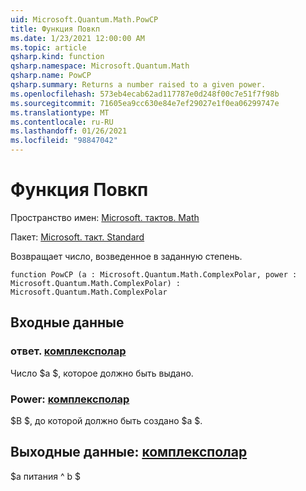 ```yaml
---
uid: Microsoft.Quantum.Math.PowCP
title: Функция Повкп
ms.date: 1/23/2021 12:00:00 AM
ms.topic: article
qsharp.kind: function
qsharp.namespace: Microsoft.Quantum.Math
qsharp.name: PowCP
qsharp.summary: Returns a number raised to a given power.
ms.openlocfilehash: 573eb4ecab62ad117787e0d248f00c7e51f7f98b
ms.sourcegitcommit: 71605ea9cc630e84e7ef29027e1f0ea06299747e
ms.translationtype: MT
ms.contentlocale: ru-RU
ms.lasthandoff: 01/26/2021
ms.locfileid: "98847042"
---
```

# <a name="powcp-function"></a>Функция Повкп

Пространство имен: [Microsoft. тактов. Math](xref:Microsoft.Quantum.Math)

Пакет: [Microsoft. такт. Standard](https://nuget.org/packages/Microsoft.Quantum.Standard)


Возвращает число, возведенное в заданную степень.

```qsharp
function PowCP (a : Microsoft.Quantum.Math.ComplexPolar, power : Microsoft.Quantum.Math.ComplexPolar) : Microsoft.Quantum.Math.ComplexPolar
```


## <a name="input"></a>Входные данные

### <a name="a--complexpolar"></a>ответ. [комплексполар](xref:Microsoft.Quantum.Math.ComplexPolar)

Число $a $, которое должно быть выдано.


### <a name="power--complexpolar"></a>Power: [комплексполар](xref:Microsoft.Quantum.Math.ComplexPolar)

$B $, до которой должно быть создано $a $.



## <a name="output--complexpolar"></a>Выходные данные: [комплексполар](xref:Microsoft.Quantum.Math.ComplexPolar)

$a питания ^ b $